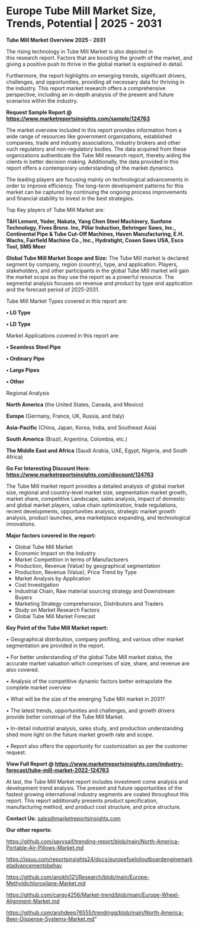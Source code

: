 # Europe Tube Mill Market Size, Trends, Potential | 2025 - 2031

<Strong> Tube Mill Market Overview 2025 - 2031</strong>

The rising technology in Tube Mill Market is also depicted in this research report. Factors that are boosting the growth of the market, and giving a positive push to thrive in the global market is explained in detail.

Furthermore, the report highlights on emerging trends, significant drivers, challenges, and opportunities, providing all necessary data for thriving in the industry. This report market research offers a comprehensive perspective, including an in-depth analysis of the present and future scenarios within the industry.

<strong>Request Sample Report @ <a href=https://www.marketreportsinsights.com/sample/124763>https://www.marketreportsinsights.com/sample/124763</a></strong>

The market overview included in this report provides information from a wide range of resources like government organizations, established companies, trade and industry associations, industry brokers and other such regulatory and non-regulatory bodies. The data acquired from these organizations authenticate the Tube Mill research report, thereby aiding the clients in better decision making. Additionally, the data provided in this report offers a contemporary understanding of the market dynamics.

The leading players are focusing mainly on technological advancements in order to improve efficiency. The long-term development patterns for this market can be captured by continuing the ongoing process improvements and financial stability to invest in the best strategies.

Top Key players of Tube Mill Market are:

<strong>T&H Lemont, Yoder, Nakata, Yang Chen Steel Machinery, Sunfone Technology, Fives Bronx. Inc, Pillar Induction, Behringer Saws, Inc., Continental Pipe & Tube Cut-Off Machines, Haven Manufacturing, E.H. Wachs, Fairfield Machine Co., Inc., Hydratight, Cosen Saws USA, Esco Tool, SMS Meer</strong>

<strong><b>Global Tube Mill Market Scope and Size:</b></strong>
The Tube Mill market is declared segment by company, region (country), type, and application. Players, stakeholders, and other participants in the global Tube Mill market will gain the market scope as they use the report as a powerful resource. The segmental analysis focuses on revenue and product by type and application and the forecast period of 2025-2031.

Tube Mill Market Types covered in this report are:

<strong>• LG Type

• LD Type</strong>

Market Applications covered in this report are:

<strong>• Seamless Steel Pipe

• Ordinary Pipe

• Large Pipes

• Other</strong> 

Regional Analysis

<strong>North America</strong> (the United States, Canada, and Mexico)

<strong>Europe</strong> (Germany, France, UK, Russia, and Italy)

<strong>Asia-Pacific</strong> (China, Japan, Korea, India, and Southeast Asia)

<strong>South America</strong> (Brazil, Argentina, Colombia, etc.)

<strong>The Middle East and Africa</strong> (Saudi Arabia, UAE, Egypt, Nigeria, and South Africa)

<strong>Go For Interesting Discount Here: <a href=https://www.marketreportsinsights.com/discount/124763>https://www.marketreportsinsights.com/discount/124763</a></strong>

The Tube Mill market report provides a detailed analysis of global market size, regional and country-level market size, segmentation market growth, market share, competitive Landscape, sales analysis, impact of domestic and global market players, value chain optimization, trade regulations, recent developments, opportunities analysis, strategic market growth analysis, product launches, area marketplace expanding, and technological innovations.

<strong><b>Major factors covered in the report:</b></strong>
<ul>
  <li>Global Tube Mill Market </li>
  <li>Economic Impact on the Industry</li>
  <li>Market Competition in terms of Manufacturers</li>
  <li>Production, Revenue (Value) by geographical segmentation</li>
  <li>Production, Revenue (Value), Price Trend by Type</li>
  <li>Market Analysis by Application</li>
  <li>Cost Investigation</li>
  <li>Industrial Chain, Raw material sourcing strategy and Downstream Buyers</li>
  <li>Marketing Strategy comprehension, Distributors and Traders</li>
  <li>Study on Market Research Factors</li>
  <li>Global Tube Mill Market Forecast</li>
</ul>

<strong><b>Key Point of the Tube Mill Market report:</b></strong>

• Geographical distribution, company profiling, and various other market segmentation are provided in the report.

• For better understanding of the global Tube Mill market status, the accurate market valuation which comprises of size, share, and revenue are also covered.

• Analysis of the competitive dynamic factors better extrapolate the complete market overview

• What will be the size of the emerging Tube Mill market in 2031?

• The latest trends, opportunities and challenges, and growth drivers provide better construal of the Tube Mill Market.

• In-detail industrial analysis, sales study, and production understanding shed more light on the future market growth rate and scope.

• Report also offers the opportunity for customization as per the customer request.

<strong><b>View Full Report @ <a href=https://www.marketreportsinsights.com/industry-forecast/tube-mill-market-2022-124763>https://www.marketreportsinsights.com/industry-forecast/tube-mill-market-2022-124763</a></b></strong>


At last, the Tube Mill Market report includes investment come analysis and development trend analysis. The present and future opportunities of the fastest growing international industry segments are coated throughout this report. This report additionally presents product specification, manufacturing method, and product cost structure, and price structure.

<strong>Contact Us:</strong>
sales@marketreportsinsights.com

<strong>Our other reports:</strong>

<a href=https://github.com/sayysaif/trending-report/blob/main/North-America-Portable-Air-Pillows-Market.md>https://github.com/sayysaif/trending-report/blob/main/North-America-Portable-Air-Pillows-Market.md</a>

<a href=https://issuu.com/reportsinsights24/docs/europefueloiloutboardenginemarketadvancementsbehav>https://issuu.com/reportsinsights24/docs/europefueloiloutboardenginemarketadvancementsbehav</a>

<a href=https://github.com/anokhi121/Research/blob/main/Europe-Methyldichlorosilane-Market.md>https://github.com/anokhi121/Research/blob/main/Europe-Methyldichlorosilane-Market.md</a>

<a href=https://github.com/cargo4256/Market-trend/blob/main/Europe-Wheel-Alignment-Market.md>https://github.com/cargo4256/Market-trend/blob/main/Europe-Wheel-Alignment-Market.md</a>

<a href=https://github.com/arshdeep76555/trendingg/blob/main/North-America-Beer-Dispense-Systems-Market.md>https://github.com/arshdeep76555/trendingg/blob/main/North-America-Beer-Dispense-Systems-Market.md</a>"
